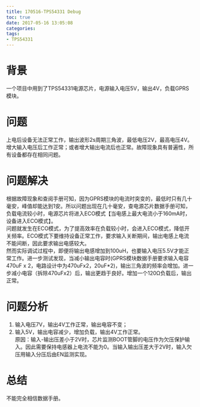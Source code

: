 ```yaml
---
title: 170516-TPS54331 Debug
toc: true
date: 2017-05-16 13:05:08
categories:
tags: 
- TPS54331
---
```


# 背景
一个项目中用到了TPS54331电源芯片，电源输入电压5V，输出4V，负载GPRS模块。

# 问题
上电后设备无法正常工作，输出波形2s周期三角波，最低电压2V，最高电压4V。增大输入电压后工作正常；或者增大输出电流后也正常。故障现象具有普遍性，所有设备都存在相同问题。

# 问题解决
根据故障现象和查阅手册可知，因为GPRS模块的电流时突变的，最低时只有几十毫安，峰值却能达到1安。所以问题出现在几十毫安，查电源芯片数据手册可知，负载电流较小时，电源芯片将进入ECO模式【当电感上最大电流小于160mA时，设备进入ECO模式】。  
问题就发生在ECO模式，为了提高效率在负载较小时，会进入ECO模式，降低开关频率。ECO模式下要维持设备正常工作，要求输入关断期间，输出电感上电流不能间断，因此要求输出电感较大。  
然而实际调试过程中，即便将输出电感增加到100uH，也要输入电压5.5V才能正常工作。进一步测试发现，当减小输出电容时(GPRS模块数据手册要求输入电容470uF x 2，电路设计中为470uFx2，20uF*2)，输出三角波的频率会增加。进一步减小电容（拆除470uFx2）后，输出更趋于良好。增加一个120Ω负载后，输出正常。

# 问题分析
1. 输入电压7V，输出4V工作正常，输出电容不变；  
2. 输入5V，输出电容减少，增加负载，输出4V工作正常。  
原因：输入-输出压差小于2V时，芯片监测BOOT管脚的电压作为欠压保护输入。因此需要保持电感器上电流不能为0。当输入输出压差大于2V时，输入欠压用输入分压后由EN监测实现。

# 总结
不能完全相信数据手册。

